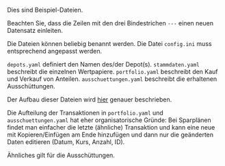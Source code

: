Dies sind Beispiel-Dateien.

Beachten Sie, dass die Zeilen mit den drei Bindestrichen `---` einen neuen Datensatz einleiten.

Die Dateien können beliebig benannt werden. Die Datei `config.ini` muss entsprechend angepasst werden.

`depots.yaml` definiert den Namen des/der Depot(s).
`stammdaten.yaml` beschreibt die einzelnen Wertpapiere.
`portfolio.yaml` beschreibt den Kauf und Verkauf von Anteilen.
`ausschuettungen.yaml` beschreibt die erhaltenen Ausschüttungen.

Der Aufbau dieser Dateien wird [hier](../doc/daten.md) genauer beschrieben.

Die Aufteilung der Transaktionen in `portfolio.yaml` und `ausschuettungen.yaml` hat eher organisatorische Gründe: Bei Sparplänen findet man einfacher die letzte (ähnliche) Transaktion und kann eine neue mit Kopieren/Einfügen am Ende hinzufügen und dann nur die geänderten Daten editieren (Datum, Kurs, Anzahl, ID).

Ähnliches gilt für die Ausschüttungen.
